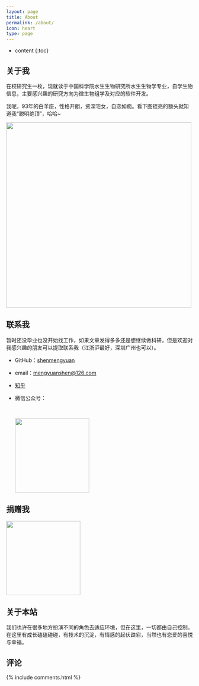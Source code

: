 ```yaml
---
layout: page
title: About
permalink: /about/
icon: heart
type: page
---
```


* content
{:toc}

## 关于我

在校研究生一枚，现就读于中国科学院水生生物研究所水生生物学专业，自学生物信息，主要感兴趣的研究方向为微生物组学及对应的软件开发。

我呢，93年的白羊座，性格开朗，资深宅女，自恋如痴。看下图锃亮的额头就知道我“聪明绝顶”，哈哈~

<img src="http://o7zaxp1i2.bkt.clouddn.com/%E4%B8%AA%E4%BA%BA%E7%85%A7.jpg" height="500"  />


## 联系我

暂时还没毕业也没开始找工作，如果文章发得多多还是想继续做科研，但是欢迎对我感兴趣的朋友可以提取联系我（江浙沪最好，深圳广州也可以）。

* GitHub：[shenmengyuan](https://github.com/shenmengyuan)

* email：mengyuanshen@126.com

* [知乎](https://www.zhihu.com/people/chen-meng-yuan-16)

* 微信公众号：

  ​

  <img src="http://o7zaxp1i2.bkt.clouddn.com/QQ%E6%88%AA%E5%9B%BE20161113201332.png" height="200"  />


## 捐赠我
<img src="http://o7zaxp1i2.bkt.clouddn.com/500024503627701095.jpg" height="200"  />

## 关于本站

我们也许在很多地方扮演不同的角色去适应环境，但在这里，一切都由自己控制。在这里有成长磕磕碰碰，有技术的沉淀，有情感的起伏跌宕，当然也有恋爱的喜悦与幸福。

## 评论

{% include comments.html %}
